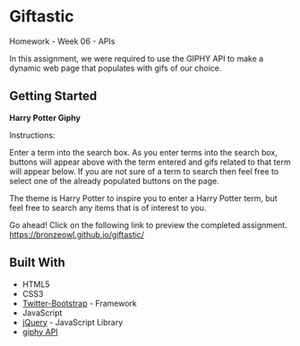 # Giftastic

Homework - Week 06 - APIs

In this assignment, we were required to use the GIPHY API to make a dynamic web page that populates with gifs of our choice. 

## Getting Started

**Harry Potter Giphy**

Instructions:

Enter a term into the search box.
As you enter terms into the search box, buttons will appear above with the term entered and gifs related to that term will appear below.
If you are not sure of a term to search then feel free to select one of the already populated buttons on the page.

The theme is Harry Potter to inspire you to enter a Harry Potter term, but feel free to search any items that is of interest to you.

Go ahead! Click on the following link to preview the completed assignment.  
  https://bronzeowl.github.io/giftastic/
  
## Built With


* HTML5
* CSS3
* [Twitter-Bootstrap](http://getbootstrap.com/) - Framework
* JavaScript 
* [jQuery](https://api.jquery.com/) - JavaScript Library
* [giphy API](https://developers.giphy.com/docs/)   